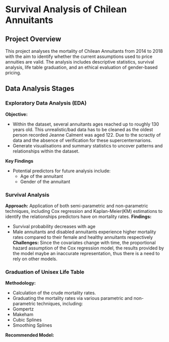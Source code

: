 # Survival Analysis of Chilean Annuitants

## Project Overview
This project analyses the mortality of Chilean Annuitants from 2014 to 2018 with the aim to identify whether the current assumptions used to price annuities are valid. The analysis includes descriptive statistics, survival analysis, life table graduation, and an ethical evaluation of gender-based pricing.

## Data Analysis Stages 

### Exploratory Data Analysis (EDA) 
**Objective:** 
- Within the dataset, several annuitants ages reached up to roughly 130 years old. This unrealistic/bad data has to be cleaned as the oldest person recorded Jeanne Calment was aged 122. Due to the scractiy of data and the absence of verification for these supercenternarions.
- Generate visualisations and summary statistics to uncover patterns and relationships within the dataset.

**Key Findings** 
- Potential predictors for future analysis include:
  - Age of the annuitant
  - Gender of the annuitant

### Survival Analysis 
**Approach:** Application of both semi-parametric and non-parametric techniques, including Cox regression and Kaplan-Meier(KM) estimations to identify the relationships predictors have on mortality rates.
**Findings:**
- Survival probability decreases with age
- Male annuitants and disabled annuitants experience higher mortality rates compared to their female and healthy annuitants respectively
**Challenges:** Since the covariates change with time, the proportional hazard assumption of the Cox regression model, the results provided by the model maybe an inaccurate representation, thus there is a need to rely on other models.

### Graduation of Unisex Life Table 
**Methodology:**
- Calculation of the crude mortality rates.
- Graduating the mortality rates via various parametric and non-parametric techniques, including:
 - Gompertz
 - Makeham
 - Cubic Splines
 - Smoothing Splines

**Recommended Model:**
